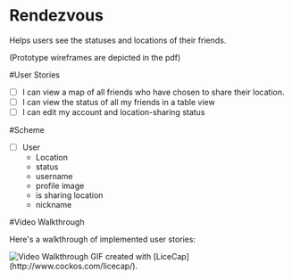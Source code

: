 # Rendezvous
Helps users see the statuses and locations of their friends.

(Prototype wireframes are depicted in the pdf)

#User Stories
- [ ] I can view a map of all friends who have chosen to share their location.
- [ ] I can view the status of all my friends in a table view
- [ ] I can edit my account and location-sharing status

#Scheme 
- [ ] User
	- Location
	- status
	- username
	- profile image
	- is sharing location
	- nickname

#Video Walkthrough 

Here's a walkthrough of implemented user stories:

<!--<img src='http://i.imgur.com/8TURfRn.gif' title='Video Walkthrough' width='' alt='Video Walkthrough' />-->
<img src='http://i.imgur.com/tJsoZ8H.gif' title='Video Walkthrough' width='' alt='Video Walkthrough' />
GIF created with [LiceCap](http://www.cockos.com/licecap/).
